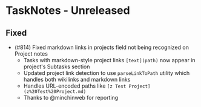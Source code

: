 # TaskNotes - Unreleased

<!--

**Added** for new features.
**Changed** for changes in existing functionality.
**Deprecated** for soon-to-be removed features.
**Removed** for now removed features.
**Fixed** for any bug fixes.
**Security** in case of vulnerabilities.

Always acknowledge contributors and those who report issues.

Example:

```
## Fixed

- (#768) Fixed calendar view appearing empty in week and day views due to invalid time configuration values
  - Added time validation in settings UI with proper error messages and debouncing
  - Added runtime sanitization in calendar with safe defaults (00:00:00, 24:00:00, 08:00:00)
  - Prevents "Cannot read properties of null (reading 'years')" error from FullCalendar
  - Thanks to @userhandle for reporting and help debugging
```

-->

## Fixed

- (#814) Fixed markdown links in projects field not being recognized on Project notes
  - Tasks with markdown-style project links `[text](path)` now appear in project's Subtasks section
  - Updated project link detection to use `parseLinkToPath` utility which handles both wikilinks and markdown links
  - Handles URL-encoded paths like `[z Test Project](z%20Test%20Project.md)`
  - Thanks to @minchinweb for reporting

